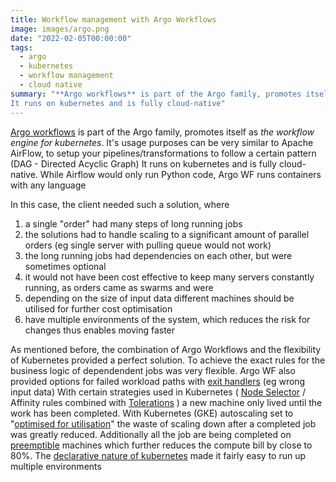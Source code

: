 ```yaml
---
title: Workflow management with Argo Workflows
image: images/argo.png
date: "2022-02-05T00:00:00"
tags:
  - argo
  - kubernetes
  - workflow management
  - cloud native
summary: "**Argo workflows** is part of the Argo family, promotes itself as **the workflow engine for kubernetes**. It's usage purposes can be very similar to Apache AirFlow, to setup your pipelines/transformations to follow a certain pattern (DAG - Directed Acyclic Graph)
It runs on kubernetes and is fully cloud-native"
---
```

[Argo workflows](https://argoproj.github.io/argo-workflows/) is part of the Argo family, promotes itself as *the workflow engine for kubernetes*. It's usage purposes can be very similar to Apache AirFlow, to setup your pipelines/transformations to follow a certain pattern (DAG - Directed Acyclic Graph)
It runs on kubernetes and is fully cloud-native. While Airflow would only run Python code, Argo WF runs containers with any language 
<!-- more -->

In this case, the client needed such a solution, where 
1. a single "order" had many steps of long running jobs 
2. the solutions had to handle scaling to a significant amount of parallel orders (eg single server with pulling queue would not work)
3. the long running jobs had dependencies on each other, but were sometimes optional
4. it would not have been cost effective to keep many servers constantly running, as orders came as swarms and were
5. depending on the size of input data different machines should be utilised for further cost optimisation
6. have multiple environments of the system, which reduces the risk for changes thus enables moving faster

As mentioned before, the combination of Argo Workflows and the flexibility of Kubernetes provided a perfect solution.
To achieve the exact rules for the business logic of dependendent jobs was very flexible. Argo WF also provided options for failed workload paths with [exit handlers](https://github.com/argoproj/argo-workflows/blob/master/examples/exit-handlers.yaml) (eg wrong input data)
With certain strategies used in Kubernetes ( [Node Selector](https://kubernetes.io/docs/concepts/scheduling-eviction/assign-pod-node/#nodeselector) / Affinity rules combined with [Tolerations](https://kubernetes.io/docs/concepts/scheduling-eviction/taint-and-toleration/#concepts) ) a new machine only lived until the work has been completed.
With Kubernetes (GKE) autoscaling set to "[optimised for utilisation](https://cloud.google.com/kubernetes-engine/docs/concepts/cluster-autoscaler#autoscaling_profiles)" the waste of scaling down after a completed job was greatly reduced.
Additionally all the job are being completed on [preemptible](https://cloud.google.com/kubernetes-engine/docs/how-to/preemptible-vms) machines which further reduces the compute bill by close to 80%.
The [declarative nature of kubernetes](https://kubernetes.io/docs/tasks/manage-kubernetes-objects/declarative-config/) made it fairly easy to run up multiple environments
